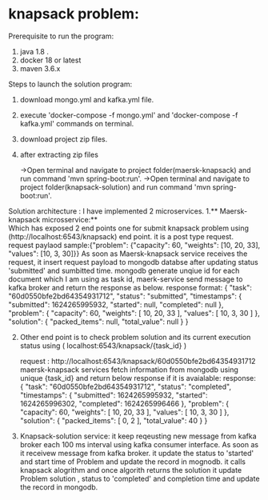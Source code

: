 # knapsack problem:



Prerequisite to run the program:
1. java 1.8 .
2. docker 18 or latest
3. maven 3.6.x


Steps to launch the solution program:

1. download mongo.yml and kafka.yml file.
5. execute 'docker-compose -f mongo.yml' and 'docker-compose -f kafka.yml'  commands on terminal.
6. download project zip files.
7. after extracting zip files
   
   ->Open terminal and navigate to project folder(maersk-knapsack) and run command 'mvn spring-boot:run'.
   ->Open terminal and navigate to project folder(knapsack-solution) and run command 'mvn spring-boot:run'.
   
   
 Solution architecture :
  I have implemented 2 microservices.
  1.** Maersk-knapsack microsservice:**  
  Which has exposed 2 end points  one for submit knapsack problem using (http://localhost:6543/knapsack) end point.
  it is a post type request.
    request paylaod sample:{"problem": {"capacity": 60, "weights": [10, 20, 33], "values": [10, 3, 30]}}
    As soon as Maersk-knapsack service  receives the request, it insert  request payload to mongodb databse  after updating status  'submitted' and     sumbitted time.
    mongodb generate unqiue id for each document which I am using as task id, maerk-service send message to kafka broker and return the response as below.
    response format:
    {
    "task": "60d0550bfe2bd64354931712",
    "status": "submitted",
    "timestamps": {
        "submitted": 1624265995932,
        "started": null,
        "completed": null
    },
    "problem": {
        "capacity": 60,
        "weights": [
            10,
            20,
            33
        ],
        "values": [
            10,
            3,
            30
        ]
    },
    "solution": {
        "packed_items": null,
        "total_value": null
    }
}
  
    
    
  
  2. Other end point is to check problem solution and its current execution status using ( localhost:6543/knapsack/{task_id} )
       
     request : http://localhost:6543/knapsack/60d0550bfe2bd64354931712
     maersk-knapsack services fetch information from mongodb using unique {task_id} and return below  response if it is avaialable:
     response:
  {
    "task": "60d0550bfe2bd64354931712",
    "status": "completed",
    "timestamps": {
        "submitted": 1624265995932,
        "started": 1624265996302,
        "completed": 1624265996466
    },
    "problem": {
        "capacity": 60,
        "weights": [
            10,
            20,
            33
        ],
        "values": [
            10,
            3,
            30
        ]
    },
    "solution": {
        "packed_items": [
            0,
            2
        ],
        "total_value": 40
    }
}

2. Knapsack-solution service:
   it keep  reqeusting new message from kafka broker  each 100 ms interval using kafka consumer interface. As soon as it receivew message from kafka broker.
   it update the status to 'started' and  start time  of Problem and update the record in mognodb.
   it calls knapsack alogrithm  and once algorith returns the solution it update Problem solution , status to 'completed' and completion time and update the record in mongodb.
   
